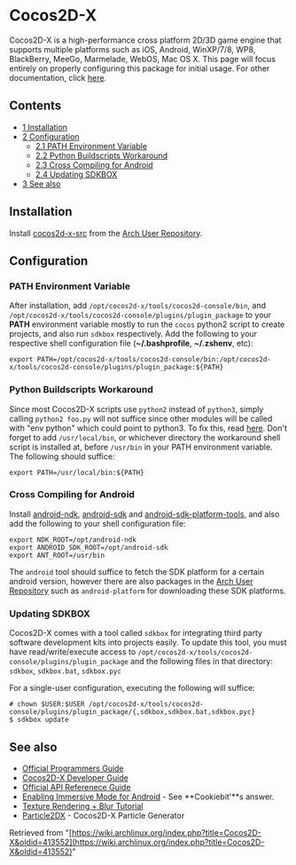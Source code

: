 # Cocos2D-X

Cocos2D-X is a high-performance cross platform 2D/3D game engine that supports multiple platforms such as iOS, Android, WinXP/7/8, WP8, BlackBerry, MeeGo, Marmelade, WebOS, Mac OS X. This page will focus entirely on properly configuring this package for initial usage. For other documentation, click [here](#See_also).

## Contents

*   [1 Installation](#Installation)
*   [2 Configuration](#Configuration)
    *   [2.1 PATH Environment Variable](#PATH_Environment_Variable)
    *   [2.2 Python Buildscripts Workaround](#Python_Buildscripts_Workaround)
    *   [2.3 Cross Compiling for Android](#Cross_Compiling_for_Android)
    *   [2.4 Updating SDKBOX](#Updating_SDKBOX)
*   [3 See also](#See_also)

## Installation

Install [cocos2d-x-src](https://aur.archlinux.org/packages/cocos2d-x-src/) from the [Arch User Repository](/index.php/Arch_User_Repository "Arch User Repository").

## Configuration

### PATH Environment Variable

After installation, add `/opt/cocos2d-x/tools/cocos2d-console/bin`, and `/opt/cocos2d-x/tools/cocos2d-console/plugins/plugin_package` to your **PATH** environment variable mostly to run the `cocos` python2 script to create projects, and also run `sdkbox` respectively. Add the following to your respective shell configuration file (**~/.bashprofile**, **~/.zshenv**, etc):

```
export PATH=/opt/cocos2d-x/tools/cocos2d-console/bin:/opt/cocos2d-x/tools/cocos2d-console/plugins/plugin_package:${PATH}

```

### Python Buildscripts Workaround

Since most Cocos2D-X scripts use `python2` instead of `python3`, simply calling `python2 foo.py` will not suffice since other modules will be called with "env python" which could point to python3\. To fix this, read [here](https://wiki.archlinux.org/index.php/python#Dealing_with_version_problem_in_build_scripts). Don't forget to add `/usr/local/bin`, or whichever directory the workaround shell script is installed at, before `/usr/bin` in your PATH environment variable. The following should suffice:

```
export PATH=/usr/local/bin:${PATH}

```

### Cross Compiling for Android

Install [android-ndk](https://aur.archlinux.org/packages/android-ndk/), [android-sdk](https://aur.archlinux.org/packages/android-sdk/) and [android-sdk-platform-tools](https://aur.archlinux.org/packages/android-sdk-platform-tools/), and also add the following to your shell configuration file:

```
export NDK_ROOT=/opt/android-ndk
export ANDROID_SDK_ROOT=/opt/android-sdk
export ANT_ROOT=/usr/bin

```

The `android` tool should suffice to fetch the SDK platform for a certain android version, however there are also packages in the [Arch User Repository](/index.php/Arch_User_Repository "Arch User Repository") such as `android-platform` for downloading these SDK platforms.

### Updating SDKBOX

Cocos2D-X comes with a tool called `sdkbox` for integrating third party software development kits into projects easily. To update this tool, you must have read/write/execute access to `/opt/cocos2d-x/tools/cocos2d-console/plugins/plugin_package` and the following files in that directory: `sdkbox`, `sdkbox.bat`, `sdkbox.pyc`

For a single-user configuration, executing the following will suffice:

```
# chown $USER:$USER /opt/cocos2d-x/tools/cocos2d-console/plugins/plugin_package/{,sdkbox,sdkbox.bat,sdkbox.pyc}
$ sdkbox update

```

## See also

*   [Official Programmers Guide](http://www.cocos2d-x.org/programmersguide/)
*   [Cocos2D-X Developer Guide](http://cocos.sonarlearning.co.uk/)
*   [Official API Referenece Guide](http://www.cocos2d-x.org/wiki/Reference)
*   [Enabling Immersive Mode for Android](http://discuss.cocos2d-x.org/t/how-to-set-full-screen-on-android-4-4/10278/3) - See **Cookiebit'**s answer.
*   [Texture Rendering + Blur Tutorial](http://discuss.cocos2d-x.org/t/cocos3-8-tutorial-rendertexture-blur/13622)
*   [Particle2DX](http://particle2dx.com/) - Cocos2D-X Particle Generator

Retrieved from "[https://wiki.archlinux.org/index.php?title=Cocos2D-X&oldid=413552](https://wiki.archlinux.org/index.php?title=Cocos2D-X&oldid=413552)"